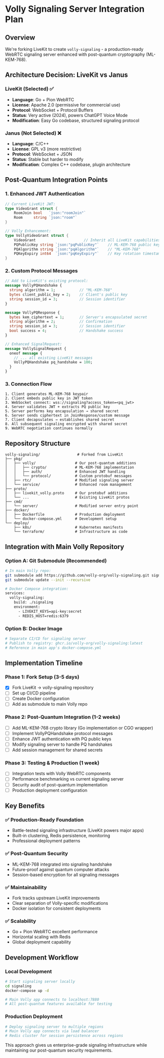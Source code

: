 # Volly Signaling Server Integration Plan

## Overview

We're forking LiveKit to create `volly-signaling` - a production-ready WebRTC signaling server enhanced with post-quantum cryptography (ML-KEM-768).

## Architecture Decision: LiveKit vs Janus

### LiveKit (Selected) ✅
- **Language**: Go + Pion WebRTC
- **License**: Apache 2.0 (permissive for commercial use)
- **Protocol**: WebSocket + Protocol Buffers
- **Status**: Very active (2024), powers ChatGPT Voice Mode
- **Modification**: Easy Go codebase, structured signaling protocol

### Janus (Not Selected) ❌
- **Language**: C/C++
- **License**: GPL v3 (more restrictive)
- **Protocol**: WebSocket + JSON
- **Status**: Stable but harder to modify
- **Modification**: Complex C++ codebase, plugin architecture

## Post-Quantum Integration Points

### 1. Enhanced JWT Authentication
```go
// Current LiveKit JWT:
type VideoGrant struct {
    RoomJoin bool   `json:"roomJoin"`
    Room     string `json:"room"`
}

// Volly Enhancement:
type VollyVideoGrant struct {
    VideoGrant                      // Inherit all LiveKit capabilities
    PQPublicKey string `json:"pqPublicKey"`    // ML-KEM-768 public key
    PQAlgorithm string `json:"pqAlgorithm"`    // "ML-KEM-768"  
    PQKeyExpiry int64  `json:"pqKeyExpiry"`    // Key rotation timestamp
}
```

### 2. Custom Protocol Messages
```protobuf
// Add to LiveKit's existing protocol:
message VollyPQHandshake {
  string algorithm = 1;           // "ML-KEM-768"
  bytes client_public_key = 2;    // Client's public key
  string session_id = 3;          // Session identifier
}

message VollyPQResponse {
  bytes kem_ciphertext = 1;       // Server's encapsulated secret
  string algorithm = 2;           // Confirmation
  string session_id = 3;          // Session identifier  
  bool success = 4;               // Handshake success
}

// Enhanced SignalRequest:
message VollySignalRequest {
  oneof message {
    // ... all existing LiveKit messages
    VollyPQHandshake pq_handshake = 100;
  }
}
```

### 3. Connection Flow
```
1. Client generates ML-KEM-768 keypair
2. Client embeds public key in JWT token
3. WebSocket connect: wss://signaling?access_token=<pq_jwt>
4. Server validates JWT + extracts PQ public key
5. Server performs key encapsulation → shared secret
6. Server sends ciphertext in JoinResponse/custom message
7. Client decapsulates → establishes shared secret
8. All subsequent signaling encrypted with shared secret
9. WebRTC negotiation continues normally
```

## Repository Structure

```
volly-signaling/                 # Forked from LiveKit
├── pkg/
│   ├── volly/                  # Our post-quantum additions
│   │   ├── crypto/             # ML-KEM-768 implementation
│   │   ├── auth/               # Enhanced JWT handling
│   │   └── protocol/           # Custom protobuf messages
│   ├── rtc/                    # Modified signaling server
│   └── service/                # Enhanced room management
├── proto/
│   ├── livekit_volly.proto     # Our protobuf additions
│   └── ...                     # Existing LiveKit protos
├── cmd/
│   └── server/                 # Modified server entry point
├── docker/
│   ├── Dockerfile              # Production deployment
│   └── docker-compose.yml      # Development setup
└── deploy/
    ├── k8s/                    # Kubernetes manifests
    └── terraform/              # Infrastructure as code
```

## Integration with Main Volly Repository

### Option A: Git Submodule (Recommended)
```bash
# In main Volly repo:
git submodule add https://github.com/volly-org/volly-signaling.git signaling
git submodule update --init --recursive

# Docker Compose integration:
services:
  volly-signaling:
    build: ./signaling
    environment:
      - LIVEKIT_KEYS=api-key:secret
      - REDIS_HOST=redis:6379
```

### Option B: Docker Image
```bash
# Separate CI/CD for signaling server
# Publish to registry: ghcr.io/volly-org/volly-signaling:latest
# Reference in main app's docker-compose.yml
```

## Implementation Timeline

### Phase 1: Fork Setup (3-5 days)
- [x] Fork LiveKit → volly-signaling repository
- [ ] Set up CI/CD pipeline
- [ ] Create Docker configuration
- [ ] Add as submodule to main Volly repo

### Phase 2: Post-Quantum Integration (1-2 weeks)  
- [ ] Add ML-KEM-768 crypto library (Go implementation or CGO wrapper)
- [ ] Implement VollyPQHandshake protocol messages
- [ ] Enhance JWT authentication with PQ public keys
- [ ] Modify signaling server to handle PQ handshakes
- [ ] Add session management for shared secrets

### Phase 3: Testing & Production (1 week)
- [ ] Integration tests with Volly WebRTC components
- [ ] Performance benchmarking vs current signaling server
- [ ] Security audit of post-quantum implementation
- [ ] Production deployment configuration

## Key Benefits

### ✅ Production-Ready Foundation
- Battle-tested signaling infrastructure (LiveKit powers major apps)
- Built-in clustering, Redis persistence, monitoring
- Professional deployment patterns

### ✅ Post-Quantum Security  
- ML-KEM-768 integrated into signaling handshake
- Future-proof against quantum computer attacks
- Session-based encryption for all signaling messages

### ✅ Maintainability
- Fork tracks upstream LiveKit improvements
- Clear separation of Volly-specific modifications  
- Docker isolation for consistent deployments

### ✅ Scalability
- Go + Pion WebRTC excellent performance
- Horizontal scaling with Redis
- Global deployment capability

## Development Workflow

### Local Development
```bash
# Start signaling server locally
cd signaling
docker-compose up -d

# Main Volly app connects to localhost:7880
# All post-quantum features available for testing
```

### Production Deployment
```bash
# Deploy signaling server to multiple regions
# Main Volly app connects via load balancer
# Redis cluster for session persistence across regions
```

This approach gives us enterprise-grade signaling infrastructure while maintaining our post-quantum security requirements.